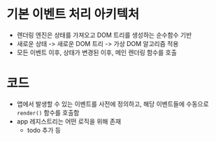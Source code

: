 # 기본 이벤트 처리 아키텍처

- 렌더링 엔진은 상태를 가져오고 DOM 트리를 생성하는 순수함수 기반
- 새로운 상태 -> 새로운 DOM 트리 -> 가상 DOM 알고리즘 적용
- 모든 이벤트 이후, 상태가 변경된 이후, 메인 렌더링 함수를 호출

# 코드

- 앱에서 발생할 수 있는 이벤트를 사전에 정의하고,
  해당 이벤트들에 수동으로 `render()` 함수를 호출함
- app 레지스트리는 어떤 로직을 위해 존재
  - todo 추가 등
